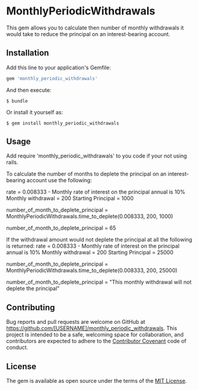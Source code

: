 # MonthlyPeriodicWithdrawals

This gem allows you to calculate then number of monthly withdrawals it would take to reduce the principal on an interest-bearing account.

## Installation

Add this line to your application's Gemfile:

```ruby
gem 'monthly_periodic_withdrawals'
```

And then execute:

    $ bundle

Or install it yourself as:

    $ gem install monthly_periodic_withdrawals

## Usage

Add require 'monthly_periodic_withdrawals' to you code if your not using rails.

To calculate the number of months to deplete the principal on an interest-bearing account use the following:

rate  =  0.008333 - Monthly rate of interest on the principal annual is 10%
Monthly withdrawal = 200
Starting Principal = 1000

number_of_month_to_deplete_principal = MonthlyPeriodicWithdrawals.time_to_deplete(0.008333, 200, 1000)

number_of_month_to_deplete_principal = 65

If the withdrawal amount would not deplete the principal at all the following is returned:
rate  =  0.008333 - Monthly rate of interest on the principal annual is 10%
Monthly withdrawal = 200
Starting Principal = 25000

number_of_month_to_deplete_principal = MonthlyPeriodicWithdrawals.time_to_deplete(0.008333, 200, 25000)

number_of_month_to_deplete_principal = "This monthly withdrawal will not deplete the principal"

## Contributing

Bug reports and pull requests are welcome on GitHub at https://github.com/[USERNAME]/monthly_periodic_withdrawals. This project is intended to be a safe, welcoming space for collaboration, and contributors are expected to adhere to the [Contributor Covenant](contributor-covenant.org) code of conduct.


## License

The gem is available as open source under the terms of the [MIT License](http://opensource.org/licenses/MIT).


